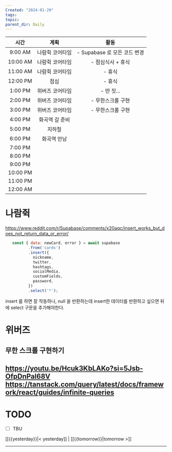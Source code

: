 ```yaml
---
Created: "2024-01-29"
tags: 
topic: 
parent_dir: Daily
---
```

|   시간   |      계획       |             활동             |
|:--------:|:---------------:|:----------------------------:|
| 9:00 AM  | 나람쥑 코어타임 | - Supabase 로 모든 코드 변경 |
| 10:00 AM | 나람쥑 코어타임 |      - 점심식사 + 휴식       |
| 11:00 AM | 나람쥑 코어타임 |            - 휴식            |
| 12:00 PM |      점심       |    - 휴식    |
| 1:00 PM  | 위버즈 코어타임 | - 딴 짓...                             |
| 2:00 PM  | 위버즈 코어타임 | - 무한스크롤 구현                             |
| 3:00 PM  | 위버즈 코어타임 | - 무한스크롤 구현                             |
| 4:00 PM  | 화곡역 갈 준비 |                              |
| 5:00 PM  | 지하철 |                              |
| 6:00 PM  | 화곡역 만남                |                              |
| 7:00 PM  |                 |                              |
| 8:00 PM  |                 |                              |
| 9:00 PM  |                 |                              |
| 10:00 PM |                 |                              |
| 11:00 PM |                 |                              |
| 12:00 AM |                 |                              |
# 나람쥑
https://www.reddit.com/r/Supabase/comments/x20aqc/insert_works_but_does_not_return_data_or_error/
```js
   const { data: newCard, error } = await supabase
          .from('cards')
          .insert({
            nickname,
            twitter,
            hashtags,
            socialMedia,
            customFields,
            password,
          })
          .select('*');
```
insert 를 하면 잘 작동하나, null 을 반환하는데 insert한 데이터를 반환하고 싶으면 뒤에 select 구문을 추가해야한다. 
# 위버즈
## 무한 스크롤 구현하기
https://youtu.be/Hcuk3KbLAKo?si=5Jsb-OfpDnPal68V
https://tanstack.com/query/latest/docs/framework/react/guides/infinite-queries
----
# TODO
- [ ] TBU 
  
[[{{yesterday}}|< yesterday]] | [[{{tomorrow}}|tomorrow >]]  
  
---  
